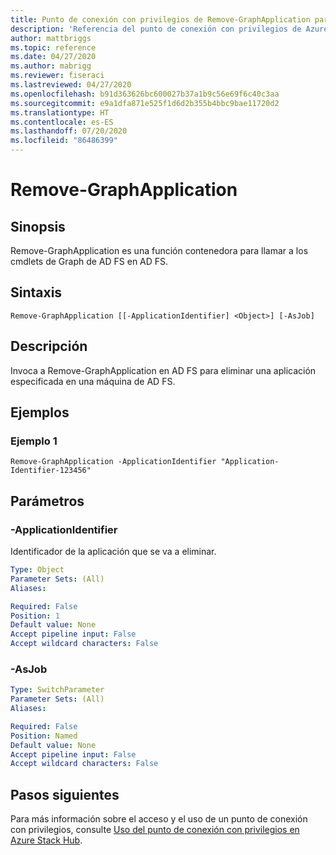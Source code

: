 ```yaml
---
title: Punto de conexión con privilegios de Remove-GraphApplication para Azure Stack Hub
description: 'Referencia del punto de conexión con privilegios de Azure Stack para PowerShell: Remove-GraphApplication'
author: mattbriggs
ms.topic: reference
ms.date: 04/27/2020
ms.author: mabrigg
ms.reviewer: fiseraci
ms.lastreviewed: 04/27/2020
ms.openlocfilehash: b91d363626bc600027b37a1b9c56e69f6c40c3aa
ms.sourcegitcommit: e9a1dfa871e525f1d6d2b355b4bbc9bae11720d2
ms.translationtype: HT
ms.contentlocale: es-ES
ms.lasthandoff: 07/20/2020
ms.locfileid: "86486399"
---
```

# <a name="remove-graphapplication"></a>Remove-GraphApplication

## <a name="synopsis"></a>Sinopsis
Remove-GraphApplication es una función contenedora para llamar a los cmdlets de Graph de AD FS en AD FS.

## <a name="syntax"></a>Sintaxis

```
Remove-GraphApplication [[-ApplicationIdentifier] <Object>] [-AsJob]
```

## <a name="description"></a>Descripción
Invoca a Remove-GraphApplication en AD FS para eliminar una aplicación especificada en una máquina de AD FS.

## <a name="examples"></a>Ejemplos

### <a name="example-1"></a>Ejemplo 1
```
Remove-GraphApplication -ApplicationIdentifier "Application-Identifier-123456"
```

## <a name="parameters"></a>Parámetros

### <a name="-applicationidentifier"></a>-ApplicationIdentifier
Identificador de la aplicación que se va a eliminar.

```yaml
Type: Object
Parameter Sets: (All)
Aliases:

Required: False
Position: 1
Default value: None
Accept pipeline input: False
Accept wildcard characters: False
```

### <a name="-asjob"></a>-AsJob


```yaml
Type: SwitchParameter
Parameter Sets: (All)
Aliases:

Required: False
Position: Named
Default value: None
Accept pipeline input: False
Accept wildcard characters: False
```

## <a name="next-steps"></a>Pasos siguientes

Para más información sobre el acceso y el uso de un punto de conexión con privilegios, consulte [Uso del punto de conexión con privilegios en Azure Stack Hub](../../operator/azure-stack-privileged-endpoint.md).

